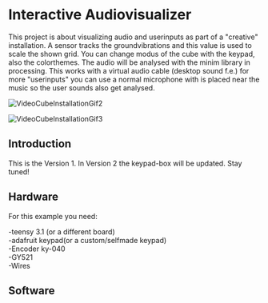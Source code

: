 <h1>Interactive Audiovisualizer</h1>

This project is about visualizing audio and userinputs as part of a "creative" installation. A sensor tracks the groundvibrations and this value is used to scale the shown grid. You can change modus of the cube with the keypad, also the colorthemes. The audio will be analysed with the minim library in processing. This works with a virtual audio cable (desktop sound f.e.) for more "userinputs" you can use a normal microphone with is placed near the music so the user sounds also get analysed.

![VideoCubeInstallationGif2](https://user-images.githubusercontent.com/118546239/205940936-59874347-07e8-44ab-b682-81462e7821ce.gif)

![VideoCubeInstallationGif3](https://user-images.githubusercontent.com/118546239/205941172-2cadf722-b8ae-434f-8d25-f53f0ffa98b7.gif)

<h2>Introduction</h2>
This is the Version 1. In Version 2 the keypad-box will be updated. Stay tuned!
<h2>Hardware</h2>
For this example you need: <br>

-teensy 3.1 (or a different board)<br>
-adafruit keypad(or a custom/selfmade keypad)<br>
-Encoder ky-040<br>
-GY521<br>
-Wires<br>

<h2>Software</h2>
